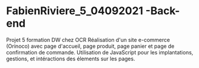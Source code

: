 # FabienRiviere_5_04092021 -Back-end
Projet 5 formation DW chez OCR
Réalisation d'un site e-commerce (Orinoco) avec page d'accueil, page produit, page panier et page de confirmation de commande.
Utilisation de JavaScript pour les implantations, gestions, et intéractions des élements sur les pages.
